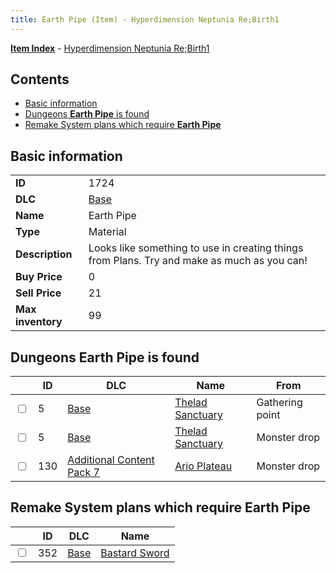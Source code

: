```yaml
---
title: Earth Pipe (Item) - Hyperdimension Neptunia Re;Birth1
---
```


[**Item Index**](/neptunia/rb1/item/index.html) - [Hyperdimension Neptunia Re;Birth1](/neptunia/rb1)

## Contents

- [Basic information](#basic-information)
- [Dungeons **Earth Pipe** is found](#dungeons-earth-pipe-is-found)
- [Remake System plans which require **Earth Pipe**](#remake-system-plans-which-require-earth-pipe)

## Basic information

|   |   |
| -- | -- |
| **ID** | 1724 |
| **DLC** | [Base](/neptunia/rb1/dlc/1-base.html) |
| **Name** | Earth Pipe |
| **Type** | Material |
| **Description** | Looks like something to use in creating things from Plans. Try and make as much as you can! |
| **Buy Price** | 0 |
| **Sell Price** | 21 |
| **Max inventory** | 99 |


## Dungeons **Earth Pipe** is found

|    | ID | DLC | Name | From |
| -- | -- | --- | ---- | ---- |
| <input type="checkbox" id="rb1-dungeon-1-5" class="trackbox" /> | 5 | [Base](/neptunia/rb1/dlc/1-base.html) | [Thelad Sanctuary](/neptunia/rb1/dungeon/1-5-thelad-sanctuary.html) | Gathering point |
| <input type="checkbox" id="rb1-dungeon-1-5" class="trackbox" /> | 5 | [Base](/neptunia/rb1/dlc/1-base.html) | [Thelad Sanctuary](/neptunia/rb1/dungeon/1-5-thelad-sanctuary.html) | Monster drop |
| <input type="checkbox" id="rb1-dungeon-16-130" class="trackbox" /> | 130 | [Additional Content Pack 7](/neptunia/rb1/dlc/16-pack7.html) | [Ario Plateau](/neptunia/rb1/dungeon/16-130-ario-plateau.html) | Monster drop |


## Remake System plans which require **Earth Pipe**

|    | ID | DLC | Name |
| -- | -- | --- | ---- |
| <input type="checkbox" id="rb1-quest-1-352" class="trackbox" /> | 352 | [Base](/neptunia/rb1/dlc/1-base.html) | [Bastard Sword](/neptunia/rb1/quest/1-352-bastard-sword.html) |
